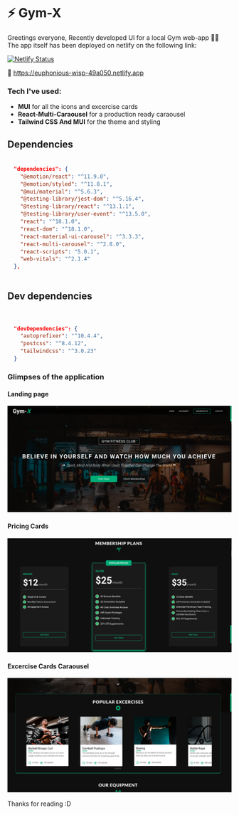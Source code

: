 # :zap: Gym-X

Greetings everyone, Recently developed UI for a local Gym web-app  👨‍💻 The app itself has been deployed on netlify on the following link:

[![Netlify Status](https://api.netlify.com/api/v1/badges/8dd16bc9-1d2b-48cd-abbe-1356a046e877/deploy-status)](https://app.netlify.com/sites/euphonious-wisp-49a050/deploys)

🔗 https://euphonious-wisp-49a050.netlify.app


### Tech I've used:

- **MUI** for all the icons and excercise cards
- **React-Multi-Caraousel**  for a production ready caraousel
- **Tailwind CSS And MUI** for the theme and styling

## Dependencies

```JSON

  "dependencies": {
    "@emotion/react": "^11.9.0",
    "@emotion/styled": "^11.8.1",
    "@mui/material": "^5.6.3",
    "@testing-library/jest-dom": "^5.16.4",
    "@testing-library/react": "^13.1.1",
    "@testing-library/user-event": "^13.5.0",
    "react": "^18.1.0",
    "react-dom": "^18.1.0",
    "react-material-ui-carousel": "^3.3.3",
    "react-multi-carousel": "^2.8.0",
    "react-scripts": "5.0.1",
    "web-vitals": "^2.1.4"
  },
  

```

## Dev dependencies

```JSON


  "devDependencies": {
    "autoprefixer": "^10.4.4",
    "postcss": "^8.4.12",
    "tailwindcss": "^3.0.23"
  }

  ```

### Glimpses of the application

#### Landing page
![](src/imgs/gym-1.png)

#### Pricing Cards
![](src/imgs/gym-2.png)

#### Excercise Cards Caraousel
![](src/imgs/gym-4.png)


Thanks for reading :D 
